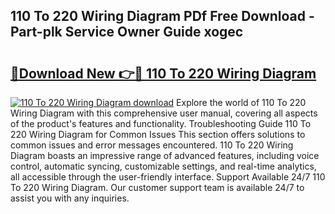 ## 110 To 220 Wiring Diagram PDf Free Download - Part-plk Service Owner Guide xogec

# <h2><a href="http://dfqj02.blite.top/?on=110+To+220+Wiring+Diagram">🔗Download New 👉🔴 110 To 220 Wiring Diagram</a></h2>

[![110 To 220 Wiring Diagram download](https://i.imgur.com/lujVjoI.png)](http://dfqj02.blite.top/?on=110+To+220+Wiring+Diagram)
Explore the world of 110 To 220 Wiring Diagram with this comprehensive user manual, covering all aspects of the product's features and functionality. Troubleshooting Guide 110 To 220 Wiring Diagram for Common Issues This section offers solutions to common issues and error messages encountered. 110 To 220 Wiring Diagram boasts an impressive range of advanced features, including voice control, automatic syncing, customizable settings, and real-time analytics, all accessible through the user-friendly interface. Support Available 24/7 110 To 220 Wiring Diagram. Our customer support team is available 24/7 to assist you with any inquiries.
